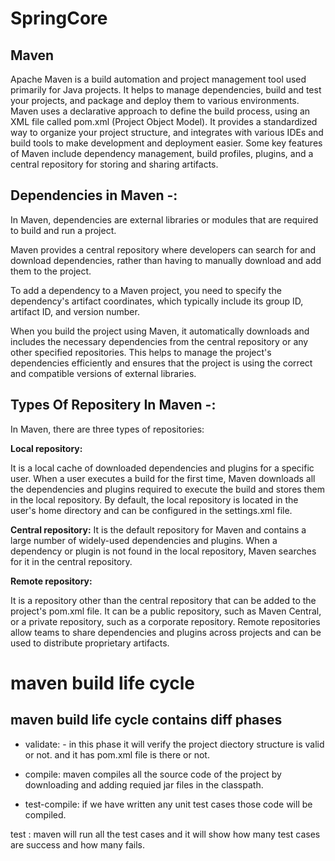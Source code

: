 # SpringCore
## Maven
</n>
Apache Maven is a build automation and project management tool used primarily for Java projects. It helps to manage dependencies, build and test your projects, and package and deploy them to various environments. Maven uses a declarative approach to define the build process, using an XML file called pom.xml (Project Object Model). It provides a standardized way to organize your project structure, and integrates with various IDEs and build tools to make development and deployment easier. Some key features of Maven include dependency management, build profiles, plugins, and a central repository for storing and sharing artifacts.
</n>

## Dependencies in Maven -:

</n>
In Maven, dependencies are external libraries or modules that are required to build and run a project.

Maven provides a central repository where developers can search for and download dependencies, rather than having to manually download and add them to the project.

To add a dependency to a Maven project, you need to specify the dependency's artifact coordinates, which typically include its group ID, artifact ID, and version number.

When you build the project using Maven, it automatically downloads and includes the necessary dependencies from the central repository or any other specified repositories. This helps to manage the project's dependencies efficiently and ensures that the project is using the correct and compatible versions of external libraries.
</n>

## Types Of Repositery In Maven -:

</n>
In Maven, there are three types of repositories:

**Local repository:** 

</n>
It is a local cache of downloaded dependencies and plugins for a specific user. When a user executes a build for the first time, Maven downloads all the dependencies and plugins required to execute the build and stores them in the local repository. By default, the local repository is located in the user's home directory and can be configured in the settings.xml file. </n>

**Central repository:** 
</n>
It is the default repository for Maven and contains a large number of widely-used dependencies and plugins. When a dependency or plugin is not found in the local repository, Maven searches for it in the central repository.
</n>

**Remote repository:** 

</n>
It is a repository other than the central repository that can be added to the project's pom.xml file. It can be a public repository, such as Maven Central, or a private repository, such as a corporate repository. Remote repositories allow teams to share dependencies and plugins across projects and can be used to distribute proprietary artifacts.
</n>

</n>

# maven build life cycle
## maven build life cycle contains diff phases

- validate: - in this phase it will verify the project diectory structure is valid or not. and it has pom.xml file is there or not.

- compile: maven compiles all the source code of the project by downloading and adding requied jar files in the classpath.

- test-compile: if we have written any unit test cases those code will be compiled.

test : maven will run all the test cases and it will show how many test cases are success and how many fails.
